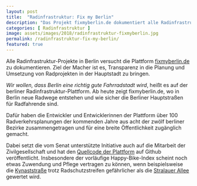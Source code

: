 ```yaml
---
layout: post
title:  "Radinfrastruktur: Fix my Berlin"
description: "Das Projekt fixmyberlin.de dokumentiert alle Radinfrastruktur-Projekte in Berlin, damit die Hauptstadt eine richtig gute Fahrradstadt wird."
categories: [ Radinfrastruktur ]
image: assets/images/2018/radinfrastruktur-fixmyberlin.jpg
permalink: /radinfrastruktur-fix-my-berlin/
featured: true
---
```


Alle Radinfrastruktur-Projekte in Berlin versucht die Plattform [fixmyberlin.de](https://fixmyberlin.de) zu dokumentieren. Ziel der Macher ist es, Transparenz in die Planung und Umsetzung von Radprojekten in der Hauptstadt zu bringen.

*Wir wollen, dass Berlin eine richtig gute Fahrradstadt wird*, heißt es auf der berliner Radinfrastruktur-Plattform. Ab heute zeigt fixmyberlin.de, wo in Berlin neue Radwege entstehen und wie sicher die Berliner Hauptstraßen für Radfahrende sind.

Dafür  haben die Entwickler und Entwicklerinnen der Plattform über 100 Radverkehrsplanungen der kommenden Jahre aus acht der zwölf berliner Bezirke zusammengetragen und für eine breite Öffentlichkeit zugänglich gemacht.

Dabei setzt die vom Senat unterstützte Initiative auch auf die Mitarbeit der Zivilgesellschaft und hat den [Quellcode der Plattform](https://github.com/FixMyBerlin) auf Github veröffentlicht. Insbesondere der vorläufige Happy-Bike-Index scheint noch etwas Zuwendung und Pflege vertragen zu können, wenn beispielsweise die [Kynaststraße](https://fixmyberlin.de/zustand/2732/kynaststrasse) trotz Radschutzstreifen gefährlicher als die [Stralauer Allee](https://fixmyberlin.de/zustand/2875/stralauer-allee) gewertet wird.


